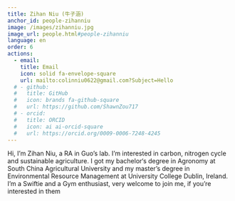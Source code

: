 ```yaml
---
title: Zihan Niu (牛子涵)
anchor_id: people-zihanniu
image: /images/zihanniu.jpg
image_url: people.html#people-zihanniu
language: en
order: 6
actions:
  - email:
    title: Email
    icon: solid fa-envelope-square
    url: mailto:colinniu0622@gmail.com?Subject=Hello
  # - github:
  #   title: GitHub
  #   icon: brands fa-github-square
  #   url: https://github.com/ShawnZou717
  # - orcid:
  #   title: ORCID
  #   icon: ai ai-orcid-square
  #   url: https://orcid.org/0009-0006-7248-4245
---
```


Hi, I’m Zihan Niu, a RA in Guo’s lab. I’m interested in carbon, nitrogen cycle and sustainable agriculture. I got my bachelor‘s degree in Agronomy at South China Agricultural University and my master’s degree in Environmental Resource Management at University College Dublin, Ireland. I’m a Swiftie and a Gym enthusiast, very welcome to join me, if you’re interested in them 

<!-- Check out Shihao's personal page [here](https://shawnzou717.github.io). -->
